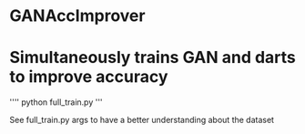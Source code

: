 # GANAccImprover
# Simultaneously trains GAN and darts to improve accuracy

''''
python full_train.py
'''

See full_train.py args to have a better understanding about the dataset
